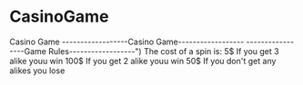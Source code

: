# CasinoGame
Casino Game
------------------Casino Game------------------
 -----------------Game Rules------------------")
The cost of a spin is: 5$
If you get 3 alike youu win 100$
If you get 2 alike youu win 50$
If you don't get any alikes you lose
